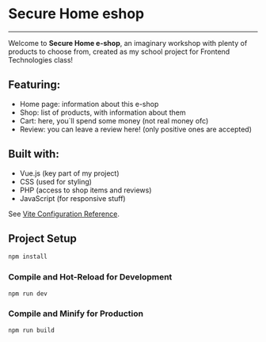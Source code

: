 # Secure Home eshop

---

Welcome to **Secure Home e-shop**, an imaginary workshop with plenty of products to choose from, created as my school project for Frontend Technologies class!

## Featuring:

- Home page: information about this e-shop
- Shop: list of products, with information about them
- Cart: here, you`ll spend some money (not real money ofc)
- Review: you can leave a review here! (only positive ones are accepted)

## Built with:

- Vue.js (key part of my project)
- CSS (used for styling)
- PHP (access to shop items and reviews)
- JavaScript (for responsive stuff)

See [Vite Configuration Reference](https://vite.dev/config/).

## Project Setup

```sh
npm install
```

### Compile and Hot-Reload for Development

```sh
npm run dev
```

### Compile and Minify for Production

```sh
npm run build
```
